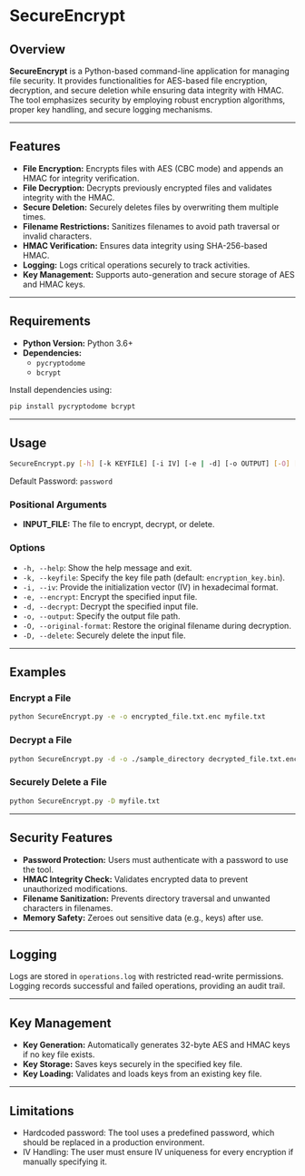 
# SecureEncrypt

## Overview
**SecureEncrypt** is a Python-based command-line application for managing file security. It provides functionalities for AES-based file encryption, decryption, and secure deletion while ensuring data integrity with HMAC. The tool emphasizes security by employing robust encryption algorithms, proper key handling, and secure logging mechanisms.

---

## Features
- **File Encryption:** Encrypts files with AES (CBC mode) and appends an HMAC for integrity verification.
- **File Decryption:** Decrypts previously encrypted files and validates integrity with the HMAC.
- **Secure Deletion:** Securely deletes files by overwriting them multiple times.
- **Filename Restrictions:** Sanitizes filenames to avoid path traversal or invalid characters.
- **HMAC Verification:** Ensures data integrity using SHA-256-based HMAC.
- **Logging:** Logs critical operations securely to track activities.
- **Key Management:** Supports auto-generation and secure storage of AES and HMAC keys.

---

## Requirements
- **Python Version:** Python 3.6+
- **Dependencies:**
  - `pycryptodome`
  - `bcrypt`

Install dependencies using:
```bash
pip install pycryptodome bcrypt
```

---

## Usage
```bash
SecureEncrypt.py [-h] [-k KEYFILE] [-i IV] [-e | -d] [-o OUTPUT] [-O] [-D] INPUT_FILE
```
Default Password: `password`

### Positional Arguments
- **INPUT_FILE:** The file to encrypt, decrypt, or delete.

### Options
- `-h, --help`: Show the help message and exit.
- `-k, --keyfile`: Specify the key file path (default: `encryption_key.bin`).
- `-i, --iv`: Provide the initialization vector (IV) in hexadecimal format.
- `-e, --encrypt`: Encrypt the specified input file.
- `-d, --decrypt`: Decrypt the specified input file.
- `-o, --output`: Specify the output file path.
- `-O, --original-format`: Restore the original filename during decryption.
- `-D, --delete`: Securely delete the input file.

---

## Examples
### Encrypt a File
```bash
python SecureEncrypt.py -e -o encrypted_file.txt.enc myfile.txt
```

### Decrypt a File
```bash
python SecureEncrypt.py -d -o ./sample_directory decrypted_file.txt.enc
```

### Securely Delete a File
```bash
python SecureEncrypt.py -D myfile.txt
```

---

## Security Features
- **Password Protection:** Users must authenticate with a password to use the tool.
- **HMAC Integrity Check:** Validates encrypted data to prevent unauthorized modifications.
- **Filename Sanitization:** Prevents directory traversal and unwanted characters in filenames.
- **Memory Safety:** Zeroes out sensitive data (e.g., keys) after use.

---

## Logging
Logs are stored in `operations.log` with restricted read-write permissions. Logging records successful and failed operations, providing an audit trail.

---

## Key Management
- **Key Generation:** Automatically generates 32-byte AES and HMAC keys if no key file exists.
- **Key Storage:** Saves keys securely in the specified key file.
- **Key Loading:** Validates and loads keys from an existing key file.

---

## Limitations
- Hardcoded password: The tool uses a predefined password, which should be replaced in a production environment.
- IV Handling: The user must ensure IV uniqueness for every encryption if manually specifying it.
